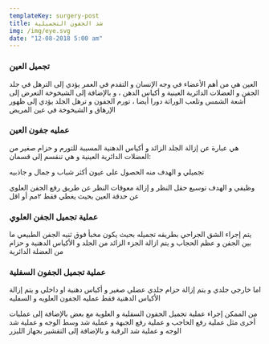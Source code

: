 ```yaml
---
templateKey: surgery-post
title: شد الجفون التجميلية
img: /img/eye.svg
date: "12-08-2018 5:00 am"
---
```


### تجميل العين

العين هي من أهم الأعضاء في وجه الإنسان و التقدم في العمر يؤدي إلى الترهل في جلد الجفن و العضلات الدائرية العينية و أكياس الدهن ، و بالإضافة إلى الشيخوخة التعرض إلى أشعة الشمس وتلعب الوراثة دورا أيضا ، تورم الجفون و ترهل الجلد يؤدي إلى ظهور الإرهاق و الشيخوخة في عين المريض

### عمليه جفون العين

هي عبارة عن إزالة الجلد الزائد و أكياس الدهنية المسببة للتورم و حزام صغير من العضلات الدائرية العينية و هي تنقسم إلى قسمان:

تجميلي و الهدف منه الحصول على عيون أكثر شباب و جمال و جاذبيه

وظيفي و الهدف توسيع حقل النظر و إزالة معوقات النظر عن طريق رفع الجفن العلوي عن حدقة العين بحيث يغطي فقط ٢مم أو اقل

### عملية تجميل الجفن العلوي

يتم إجراء الشق الجراحي بطريقه تجميله بحيث يكون مخبأ فوق ثنيه الجفن الطبيعي ما بين الجفن و عظم الحجاب و يتم ازالة الجزء الزائد من الجلد و الأكياس الدهنية و حزام من العضلة الدائرية

### عملية تجميل الجفون السفلية

اما خارجي جلدي و يتم إزالة حزام جلدي عضلي صغير و أكياس دهنية
او داخلي و يتم إزالة الأكياس الدهنية فقط
عمليه الجفون العلويه و السفليه

من الممكن إجراء عملية تجميل الجفون السفلية و العلوية مع بعض بالإضافة إلى عمليات أخرى مثل عملية رفع الحاجب و عملية رفع الجبهة و عملية شد وسط الوجه و عملية شد الوجه و عملية شد الرقبة و بالإضافة إلى التقشير بجهاز الليزر
